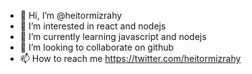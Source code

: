 - 👋 Hi, I’m @heitormizrahy
- 👀 I’m interested in react and nodejs
- 🌱 I’m currently learning javascript and nodejs
- 💞️ I’m looking to collaborate on github
- 📫 How to reach me https://twitter.com/heitormizrahy


<!---
heitormizrahy/heitormizrahy is a ✨ special ✨ repository because its `README.md` (this file) appears on your GitHub profile.
You can click the Preview link to take a look at your changes.
--->
